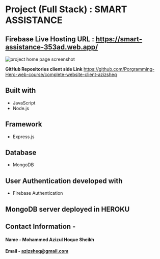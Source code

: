 # Project (Full Stack) : **SMART ASSISTANCE**

## **Firebase Live Hosting URL** : https://smart-assistance-353ad.web.app/

![project home page screenshot](https://github.com/Porgramming-Hero-web-course/complete-website-server-azizsheq/blob/master/screenshots/homePage.png)

**GitHub Repositories client side Link** https://github.com/Porgramming-Hero-web-course/complete-website-client-azizsheq


## Built with
* JavaScript
* Node.js

## Framework
* Express.js

## Database
* MongoDB

## User Authentication developed with
* Firebase Authentication

## MongoDB server deployed in HEROKU

## Contact Information -
#### **Name** - Mohammed Azizul Hoque Sheikh
#### **Email** - azizsheq@gmail.com